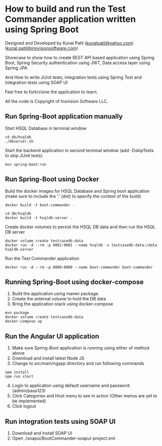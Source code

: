 # How to build and run the Test Commander application written using Spring Boot

Designed and Developed by Kunal Patil (kunalpatil@yahoo.com) (kunal.patil@inovisionsoftware.com)

Showcase to show how to create REST API based application using Spring Boot, Spring Security authentication using JWT, Data access layer using Spring JPA.

And How to write JUnit tests, integration tests using Spring Test and integration tests using SOAP UI
       
Feel free to fork/clone the application to learn. 

All the code is Copyright of Inovision Software LLC.    



## Run Spring-Boot application manually

Start HSQL Database in terminal window

```
cd db/hsqldb
./dbserver.sh
```

Start the backend application in second terminal window (add -DskipTests to skip JUnit tests)

``` 
mvn spring-boot:run
```

## Run Spring-Boot using Docker

Build the docker images for HSQL Database and Spring boot application (make sure to include the '.' (dot) to specify the context of the build)

```
docker build -t boot-commander .
```

```
cd db/hsqldb
docker build -t hsqldb-server .
```

Create docker volumes to persist the HSQL DB data and then run the HSQL DB server

```
docker volume create testcasedb-data
docker run -d --rm -p 9001:9001 --name hsqldb -v testcasedb-data:/data hsqldb-server

```

Run the Test Commander application

```
docker run -d --rm -p 8080:8080 --name boot-commander boot-commander
```

## Running Spring-Boot using docker-compose

1. Build the application using maven package. 
2. Create the external volume to hold the DB data
3. Bring the application stack using docker-compose

```
mvn package
docker volume create testcasedb-data
docker-compose up
```

## Run the Angular UI application

1. Make sure Spring-Boot application is running using either of method above
2. Download and install latest Node JS
3. Change to src/main/ngapp directory and run following commands

```
npm install
npm run start
```
4. Login to application using default username and password (admin/pass123)
5. Click Categories and Host menu to see in action (Other menus are yet to be implemented)
6. Click logout 



## Run integration tests using SOAP UI

1. Download and install SOAP UI
2. Open ./soapui/BootCommander-soapui-project.xml



